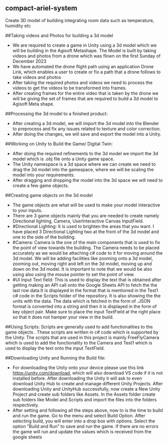 ## compact-ariel-system
Create 3D model of building integrating room data such as temperature, humidity etc

##Taking videos and Photos for building a 3d model

-  We are required to create a game in Unity using a 3d model which we will be building in the Agisoft Metashape. The Model is built by taking videos and photos from a drone which was flown on the first Sunday of December 2023
-  We have automated the drone flight path using an application Drone Link, which enables a user to create or fix a path that a drone follows to take videos and photos
-  After taking the required photos and videos we need to process the videos to get the videos to be transformed into frames. 
-  After creating frames for the entire video that is taken by the drone we will be giving the set of frames that are required to build a 3d model to Agisoft Meta shape.

##Processing the 3d model to a finished product:

-  After creating  a 3d model, we will import the 3d model into the Blender to preprocess and fix any issues related to texture and color correction.
-  After doing the changes, we will save and export the model into a Unity.


##Working on Unity to Build the Game/ Digital Twin:
-  After doing the required refinements to the 3d model we import the 3d model which is .obj file onto a Unity game space.
-  The Unity namespace is a 3d space where we can create we need to drag the 3d model into the gamespace, where we will be scaling the model into your requirements.
-  After dragging and dropping the model into the 3d space we will need to create a few game objects.

##Creating game objects on the 3d model
-  The game objects are what will be used to make your model interactive to your inputs.
-  There are 3 game objects mainly that you are needed to create namely Directional lighting, Camera, UserInteractive Canvas InputField.
-  #Directional Lighting:  It is used to brighten the areas that you want. I have placed 3 Directional Lighting two at the front of the 3d model and one to the side of the building.
-  #Camera: Camera is the one of the main components that is used to fix the point of view towards the building. The Camera needs to be placed accurately as we would be attaching c# code to it for moving around the 3d model. We will be adding facilities like zooming onto a 3d model, zooming out, moving right and left on the 3d model, moving up and down on the 3d model. It is important to note that we would be also using also using the mouse pointer to set the point of view.
- #UI Input Text field: This is used to display the text that is obtained after getting making an API call onto the Google Sheets API to fetch the the last row data.It is displayed in the format that is mentioned in the Test1 c# code in the Scripts folder of the repository. It is also showing the the units with the data. The data which is fetched in the form of .JSON format is converted into a string and then it is displayed in the form of key object pair. Make sure to place the input TextField at the right place so that it does not hamper your view in the build.

##Using Scripts:
Scripts are generally used to add functionalities to the game objects . These scripts are written in c# code which is supported by the Unity. The scripts that are used in this project is mainly FreeFlyCamera which is used to add the functionality to the Camera and Test1 which is used to display the text onto the input TextField.


##Downloading Unity and Running the Build file:

-  For downloading the Unity onto your device please use this link https://unity.com/download, which will also download VS code if it is not installed before. After downloading the Unity it will ask to even download Unity Hub to create and manage different Unity Projects. After downloading Unity and UnityHub successfully, now create a New Unity Project and create sub folders like Assets. In the Assets folder create sub folders like Model and Scripts and import the files into the folders respectively. 
-  After setting and following all the steps above, now to is the time to build and run the game. Go to the menu and select Build Option. After selecting build, you will enter into a drop box with options. Select the option ”Build and Run” to save and run the game. If there are no errors the game will run and update the values which is received from the google sheets

